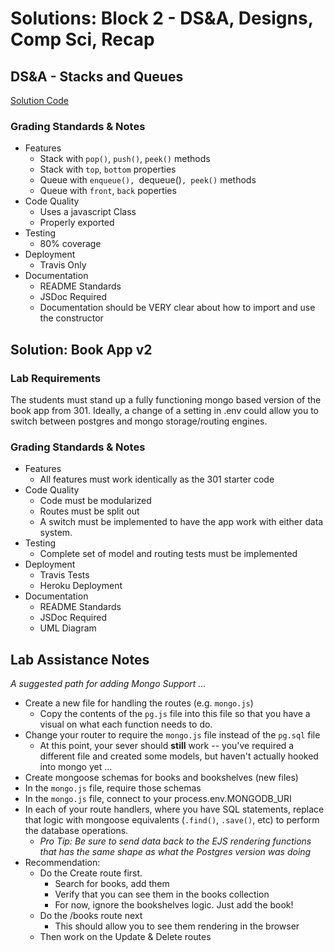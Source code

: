 # Solutions: Block 2 - DS&A, Designs, Comp Sci, Recap 

## DS&A - Stacks and Queues
[Solution Code](https://github.com/codefellows/common_curriculum/tree/master/data_structures_and_algorithms/Code_401/class-10/solutions/javascript/)

### Grading Standards & Notes

* Features
  * Stack with `pop()`, `push()`, `peek()` methods
  * Stack with `top`, `bottom` properties
  * Queue with `enqueue(), `dequeue()`, peek()` methods
  * Queue with `front`, `back` poperties
* Code Quality
  * Uses a javascript Class
  * Properly exported
* Testing
  * 80% coverage
* Deployment
  * Travis Only
* Documentation
  * README Standards
  * JSDoc Required
  * Documentation should be VERY clear about how to import and use the constructor
      
      

## Solution: Book App v2
### Lab Requirements
The students must stand up a fully functioning mongo based version of the book app from 301. Ideally, a change of a setting in .env could allow you to switch between postgres and mongo storage/routing engines.

### Grading Standards & Notes
  * Features
    * All features must work identically as the 301 starter code 
  * Code Quality
    * Code must be modularized
    * Routes must be split out
    * A switch must be implemented to have the app work with either data system.
  * Testing
    * Complete set of model and routing tests must be implemented
  * Deployment
    * Travis Tests
    * Heroku Deployment
  * Documentation
    * README Standards 
    * JSDoc Required
    * UML Diagram
    
## Lab Assistance Notes

*A suggested path for adding Mongo Support ...*

* Create a new file for handling the routes (e.g. `mongo.js`)
  * Copy the contents of the `pg.js` file into this file so that you have a visual on what each function needs to do.
* Change your router to require the `mongo.js` file instead of the `pg.sql` file
  * At this point, your sever should **still** work -- you've required a different file and created some models, but haven't actually hooked into mongo yet ...
* Create mongoose schemas for books and bookshelves (new files)
* In the `mongo.js` file, require those schemas
* In the `mongo.js` file, connect to your process.env.MONGODB_URI
* In each of your route handlers, where you have SQL statements, replace that logic with mongoose equivalents (`.find()`, `.save()`, etc) to perform the database operations.
  * *Pro Tip: Be sure to send data back to the EJS rendering functions that has the same shape as what the Postgres version was doing*
* Recommendation:
  * Do the Create route first.
    * Search for books, add them
    * Verify that you can see them in the books collection
    * For now, ignore the bookshelves logic.  Just add the book!
  * Do the /books route next
    * This should allow you to see them rendering in the browser
  * Then work on the Update & Delete routes
